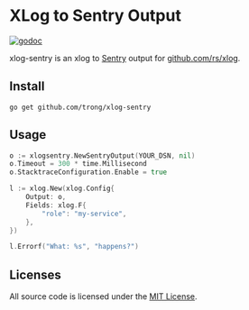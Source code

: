 # XLog to Sentry Output

[![godoc](http://img.shields.io/badge/godoc-reference-blue.svg?style=flat)](https://godoc.org/github.com/trong/xlog-sentry)

xlog-sentry is an xlog to [Sentry](https://getsentry.com) output for [github.com/rs/xlog](https://github.com/rs/xlog).

## Install

    go get github.com/trong/xlog-sentry

## Usage

```go
o := xlogsentry.NewSentryOutput(YOUR_DSN, nil)
o.Timeout = 300 * time.Millisecond
o.StacktraceConfiguration.Enable = true

l := xlog.New(xlog.Config{
	Output: o,
	Fields: xlog.F{
	    "role": "my-service",
	},
})

l.Errorf("What: %s", "happens?")
```

## Licenses

All source code is licensed under the [MIT License](https://raw.github.com/trong/xlog-sentry/master/LICENSE.md).